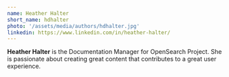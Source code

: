 ```yaml
---
name: Heather Halter
short_name: hdhalter
photo: '/assets/media/authors/hdhalter.jpg'
linkedin: https://www.linkedin.com/in/heather-halter/
---
```


**Heather Halter** is the Documentation Manager for OpenSearch Project. She is passionate about creating great content that contributes to a great user experience.